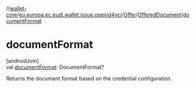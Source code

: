 //[wallet-core](../../../../index.md)/[eu.europa.ec.eudi.wallet.issue.openid4vci](../../index.md)/[Offer](../index.md)/[OfferedDocument](index.md)/[documentFormat](document-format.md)

# documentFormat

[androidJvm]\
val [documentFormat](document-format.md): DocumentFormat?

Returns the document format based on the credential configuration.
